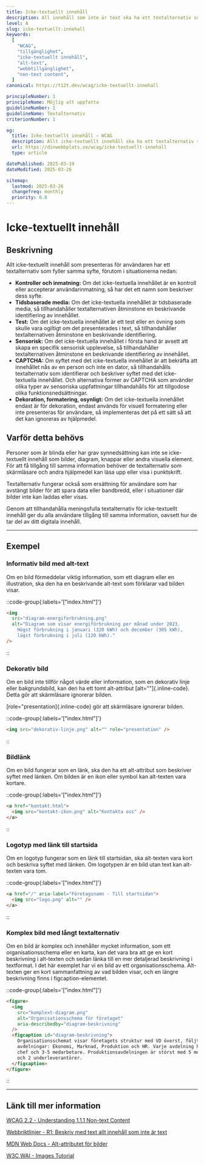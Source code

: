 ```yaml
---
title: Icke-textuellt innehåll
description: All innehåll som inte är text ska ha ett textalternativ som presenterar motsvarande syfte eller information.
level: A
slug: icke-textuellt-innehall
keywords:
  [
    "WCAG",
    "tillgänglighet",
    "icke-textuellt innehåll",
    "alt-text",
    "webbtillgänglighet",
    "non-text content",
  ]
canonical: https://t12t.dev/wcag/icke-textuellt-innehall

principleNumber: 1
principleName: Möjlig att uppfatta
guidelineNumber: 1
guidelineName: Textalternativ
criterionNumber: 1

og:
  title: Icke-textuellt innehåll – WCAG
  description: Allt icke-textuellt innehåll ska ha ett textalternativ som presenterar samma information.
  url: https://dinwebbplats.se/wcag/icke-textuellt-innehall
  type: article

datePublished: 2025-03-19
dateModified: 2025-03-26

sitemap:
  lastmod: 2025-03-26
  changefreq: monthly
  priority: 0.8
---
```


# Icke-textuellt innehåll

## Beskrivning

Allt icke-textuellt innehåll som presenteras för användaren har ett textalternativ som fyller samma syfte, förutom i situationerna nedan:

- **Kontroller och inmatning:** Om det icke-textuella innehållet är en kontroll eller accepterar användarinmatning, så har det ett namn som beskriver dess syfte.
- **Tidsbaserade media:** Om det icke-textuella innehållet är tidsbaserade media, så tillhandahåller textalternativen åtminstone en beskrivande identifiering av innehållet.
- **Test:** Om det icke-textuella innehållet är ett test eller en övning som skulle vara ogiltigt om det presenterades i text, så tillhandahåller textalternativen åtminstone en beskrivande identifiering.
- **Sensorisk:** Om det icke-textuella innehållet i första hand är avsett att skapa en specifik sensorisk upplevelse, så tillhandahåller textalternativen åtminstone en beskrivande identifiering av innehållet.
- **CAPTCHA:** Om syftet med det icke-textuella innehållet är att bekräfta att innehållet nås av en person och inte en dator, så tillhandahålls textalternativ som identifierar och beskriver syftet med det icke-textuella innehållet. Och alternativa former av CAPTCHA som använder olika typer av sensoriska uppfattningar tillhandahålls för att tillgodose olika funktionsnedsättningar.
- **Dekoration, formatering, osynligt:** Om det icke-textuella innehållet endast är för dekoration, endast används för visuell formatering eller inte presenteras för användare, så implementeras det på ett sätt så att det kan ignoreras av hjälpmedel.

## Varför detta behövs

Personer som är blinda eller har grav synnedsättning kan inte se icke-textuellt innehåll som bilder, diagram, knappar eller andra visuella element. För att få tillgång till samma information behöver de textalternativ som skärmläsare och andra hjälpmedel kan läsa upp eller visa i punktskrift.

Textalternativ fungerar också som ersättning för användare som har avstängt bilder för att spara data eller bandbredd, eller i situationer där bilder inte kan laddas eller visas.

Genom att tillhandahålla meningsfulla textalternativ för icke-textuellt innehåll ger du alla användare tillgång till samma information, oavsett hur de tar del av ditt digitala innehåll.

---

## Exempel

### Informativ bild med alt-text

Om en bild förmeddelar viktig information, som ett diagram eller en illustration, ska den ha en beskrivande alt-text som förklarar vad bilden visar.

::code-group{:labels='["index.html"]'}

```html {3-5} showLineNumbers
<img
  src="diagram-energiforbrukning.png"
  alt="Diagram som visar energiförbrukning per månad under 2023. 
    Högst förbrukning i januari (320 kWh) och december (305 kWh), 
    lägst förbrukning i juli (120 kWh)."
/>
```

::

### Dekorativ bild

Om en bild inte tillför något värde eller information, som en dekorativ linje eller bakgrundsbild, kan den ha ett tomt alt-attribut [alt=""]{.inline-code}. Detta gör att skärmläsare ignorerar bilden.

[role="presentation]{.inline-code} gör att skärmläsare ignorerar bilden.

::code-group{:labels='["index.html"]'}

```html
<img src="dekorativ-linje.png" alt="" role="presentation" />
```

::

### Bildlänk

Om en bild fungerar som en länk, ska den ha ett alt-attribut som beskriver syftet med länken. Om bilden är en ikon eller symbol kan alt-texten vara kortare.

::code-group{:labels='["index.html"]'}

```html
<a href="kontakt.html">
  <img src="kontakt-ikon.png" alt="Kontakta oss" />
</a>
```

::

### Logotyp med länk till startsida

Om en logotyp fungerar som en länk till startsidan, ska alt-texten vara kort och beskriva syftet med länken. Om logotypen är en bild utan text kan alt-texten vara tom.

::code-group{:labels='["index.html"]'}

```html
<a href="/" aria-label="Företagsnamn - Till startsidan">
  <img src="logo.png" alt="" />
</a>
```

::

### Komplex bild med långt textalternativ

Om en bild är komplex och innehåller mycket information, som ett organisationsschema eller en karta, kan det vara bra att ge en kort beskrivning i alt-texten och sedan länka till en mer detaljerad beskrivning i textformat.
I det här exemplet har vi en bild av ett organisationsschema. Alt-texten ger en kort sammanfattning av vad bilden visar, och en längre beskrivning finns i figcaption-elementet.

::code-group{:labels='["index.html"]'}

```html {1, 5, 7-14}
<figure>
  <img
    src="komplext-diagram.png"
    alt="Organisationsschema för företaget"
    aria-describedby="diagram-beskrivning"
  />
  <figcaption id="diagram-beskrivning">
    Organisationsschemat visar företagets struktur med VD överst, följt av fyra
    avdelningar: Ekonomi, Marknad, Produktion och HR. Varje avdelning har en
    chef och 3-5 medarbetare. Produktionsavdelningen är störst med 5 medarbetare
    och 2 underleverantörer.
  </figcaption>
</figure>
```

::

---

## Länk till mer information

[WCAG 2.2 - Understanding 1.1.1 Non-text Content](https://www.w3.org/WAI/WCAG22/Understanding/non-text-content.html)

[Webbriktlinjer - R1: Beskriv med text allt innehåll som inte är text](https://www.digg.se/webbriktlinjer/alla-webbriktlinjer/beskriv-med-text-allt-innehall-som-inte-ar-text)

[MDN Web Docs - Alt-attributet för bilder](https://developer.mozilla.org/en-US/docs/Web/API/HTMLImageElement/alt)

[W3C WAI - Images Tutorial](https://www.w3.org/WAI/tutorials/images/)
